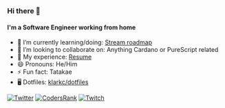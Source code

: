 ### Hi there 👋

#### I'm a Software Engineer working from home

- 🌱 I’m currently learning/doing: [Stream roadmap](https://github.com/klarkc/stream/blob/main/README.md)
- 👯 I’m looking to collaborate on: Anything Cardano or PureScript related
- :briefcase: My experience: [Resume](https://klarkc-resume.vercel.app)
- 😄 Pronouns: He/Him
- ⚡ Fun fact: Tatakae
- 🖥️ Dotfiles: [klarkc/dotfiles](https://github.com/klarkc/dotfiles)

[![Twitter](https://img.shields.io/badge/Twitter-1DA1F2?style=for-the-badge&logo=twitter&logoColor=white)](https://twitter.com/klarkc)
[![CodersRank](https://img.shields.io/badge/CodersRank-67A4AC?style=for-the-badge&logo=CodersRank&logoColor=white)](https://profile.codersrank.io/user/klarkc)
[![Twitch](https://img.shields.io/badge/Twitch-9146FF?style=for-the-badge&logo=twitch&logoColor=white)](https://www.twitch.tv/klarkc)
